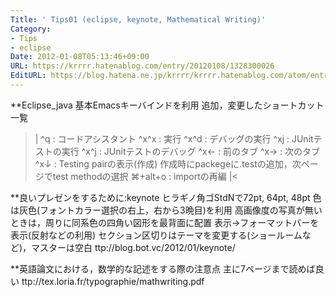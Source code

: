 ```yaml
---
Title: ' Tips01 (eclipse, keynote, Mathematical Writing)'
Category:
- Tips
- eclipse
Date: 2012-01-08T05:13:46+09:00
URL: https://krrrr.hatenablog.com/entry/20120108/1328300026
EditURL: https://blog.hatena.ne.jp/krrrr/krrrr.hatenablog.com/atom/entry/11696248318756263020
---
```


**Eclipse_java
基本Emacsキーバインドを利用
追加，変更したショートカット一覧
>|
^q : コードアシスタント
^x^x : 実行
^x^d : デバッグの実行
^xj : JUnitテストの実行
^x^j : JUnitテストのデバッグ
^x← : 前のタブ
^x→ : 次のタブ
^x↓ : Testing pairの表示(作成)
 作成時にpackegeに.testの追加，次ページでtest methodの選択
&#8984;+alt+o : importの再編
|<

**良いプレゼンをするために:keynote
ヒラギノ角ゴStdNで72pt, 64pt, 48pt
色は灰色(フォントカラー選択の右上，右から3晩目)を利用
高画像度の写真が無いときは，周りに同系色の四角い図形を最背面に配置
表示→フォーマットバーを表示(反射などの利用)
セクション区切りはテーマを変更する(ショールームなど)，マスターは空白
ttp://blog.bot.vc/2012/01/keynote/



**英語論文における，数学的な記述をする際の注意点
主に7ページまで読めば良い
ttp://tex.loria.fr/typographie/mathwriting.pdf
